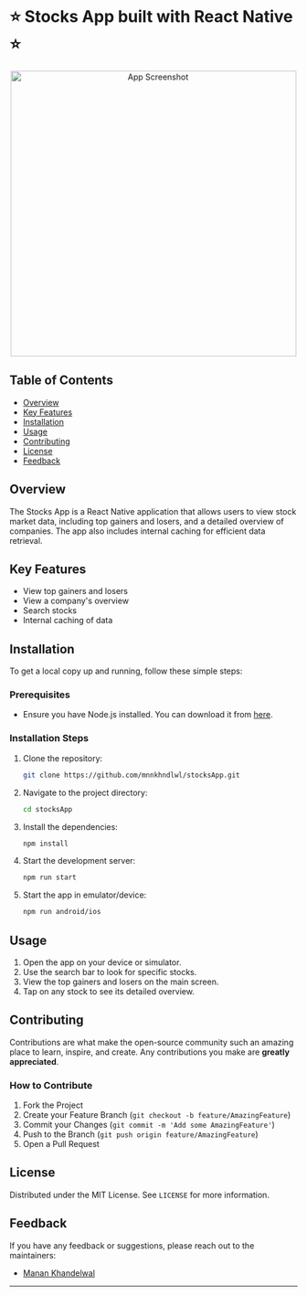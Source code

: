 # ⭐ Stocks App built with React Native ⭐

<div align="center">
  <img src="https://github.com/mnnkhndlwl/stocksApp/assets/75252077/2503968c-2b26-41a5-9b76-cb3bbb3c5bb6" alt="App Screenshot" width="500"/>
</div>

## Table of Contents

- [Overview](#overview)
- [Key Features](#key-features)
- [Installation](#installation)
- [Usage](#usage)
- [Contributing](#contributing)
- [License](#license)
- [Feedback](#feedback)

## Overview

The Stocks App is a React Native application that allows users to view stock market data, including top gainers and losers, and a detailed overview of companies. The app also includes internal caching for efficient data retrieval.

## Key Features

- View top gainers and losers
- View a company's overview
- Search stocks
- Internal caching of data

## Installation

To get a local copy up and running, follow these simple steps:

### Prerequisites

- Ensure you have Node.js installed. You can download it from [here](https://nodejs.org/).

### Installation Steps

1. Clone the repository:
    ```sh
    git clone https://github.com/mnnkhndlwl/stocksApp.git
    ```
2. Navigate to the project directory:
    ```sh
    cd stocksApp
    ```
3. Install the dependencies:
    ```sh
    npm install
    ```
4. Start the development server:
    ```sh
    npm run start
    ```
5. Start the app in emulator/device:
    ```sh
    npm run android/ios
    ```    

## Usage

1. Open the app on your device or simulator.
2. Use the search bar to look for specific stocks.
3. View the top gainers and losers on the main screen.
4. Tap on any stock to see its detailed overview.

## Contributing

Contributions are what make the open-source community such an amazing place to learn, inspire, and create. Any contributions you make are **greatly appreciated**.

### How to Contribute

1. Fork the Project
2. Create your Feature Branch (`git checkout -b feature/AmazingFeature`)
3. Commit your Changes (`git commit -m 'Add some AmazingFeature'`)
4. Push to the Branch (`git push origin feature/AmazingFeature`)
5. Open a Pull Request

## License

Distributed under the MIT License. See `LICENSE` for more information.

## Feedback

If you have any feedback or suggestions, please reach out to the maintainers:
* [Manan Khandelwal](https://github.com/mnnkhndlwl)

---
